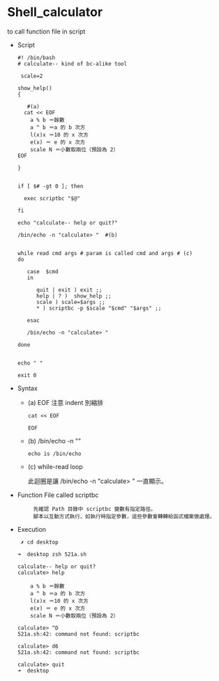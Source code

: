 # Shell_calculator
to call function file in script

* Script

      #! /bin/bash
      # calculate-- kind of bc-alike tool

       scale=2

      show_help()
      {

         #(a)
        cat << EOF 
          a % b ＝餘數
          a ^ b ＝a 的 b 次方
          l(x)x ＝10 的 x 次方
          e(x) ＝ e 的 x 次方
          scale N ＝小數取兩位（預設為 2）
      EOF

      }


      if [ $# -gt 0 ]; then

        exec scriptbc "$@" 

      fi 

      echo "calculate-- help or quit?"

      /bin/echo -n "calculate> "  #(b)


      while read cmd args # param is called cmd and args # (c) 
      do

         case  $cmd
         in

            quit | exit ) exit ;;
            help | ? )  show_help ;;
            scale ) scale=$args ;;
            * ) scriptbc -p $scale "$cmd" "$args" ;; 

         esac

         /bin/echo -n "calculate> "

      done


      echo " "

      exit 0 

* Syntax

   * (a) EOF 注意 indent 別縮排
   
   
         cat << EOF   
   
         EOF
   
   * (b) /bin/echo -n ""
   
         echo is /bin/echo
         
   * (c) while-read loop
   
        此迴圈是讓 /bin/echo -n "calculate> " 一直顯示。
   
* Function File called scriptbc

           先確認 Path 目錄中 scriptbc 變數有指定路徑。
           腳本以互動方式執行，如執行時指定參數，這些參數會轉轉給函式檔案做處理。

* Execution

       ✗ cd desktop
       
      ➜  desktop zsh 521a.sh
      
      calculate-- help or quit?
      calculate> help

          a % b ＝餘數
          a ^ b ＝a 的 b 次方
          l(x)x ＝10 的 x 次方
          e(x) ＝ e 的 x 次方
          scale N ＝小數取兩位（預設為 2）
          
      calculate> ^D
      521a.sh:42: command not found: scriptbc
      
      calculate> d6
      521a.sh:42: command not found: scriptbc
      
      calculate> quit
      ➜  desktop 
   
